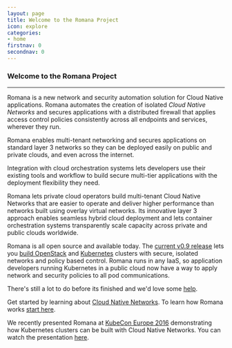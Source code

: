 ```yaml
---
layout: page
title: Welcome to the Romana Project
icon: explore
categories:
- home
firstnav: 0
secondnav: 0
---
```


### Welcome to the Romana Project

---

Romana is a new network and security automation solution for Cloud Native applications. Romana automates the creation of isolated *Cloud Native Networks* and secures applications with a distributed firewall that applies access control policies consistently across all endpoints and services, wherever they run. 

Romana enables multi-tenant networking and secures applications on standard layer 3 networks so they can be deployed easily on public and private clouds, and even across the internet. 

Integration with cloud orchestration systems lets developers use their existing tools and workflow to build secure multi-tier applications with the deployment flexibility they need.

Romana lets private cloud operators build multi-tenant Cloud Native Networks that are easier to operate and deliver higher performance than networks built using overlay virtual networks. Its innovative layer 3 approach enables seamless hybrid cloud deployment and lets container orchestration systems transparently scale capacity across private and public clouds worldwide.

Romana is all open source and available today. The [current v0.9 release](/code/) lets you [build OpenStack](/try_romana/openstack/) and [Kubernetes](/try_romana/kubernetes/) clusters with secure, isolated networks and policy based control. Romana runs in any IaaS, so application developers running Kubernetes in a public cloud now have a way to apply network and security policies to all pod communications. 

There's still a lot to do before its finished and we'd love some [help](/code/).

Get started by learning about [Cloud Native Networks](/cloud/cloud_native_networks/). To learn how Romana works [start here](/how/romana_basics/).

We recently presented Romana at [KubeCon Europe 2016]( https://kubecon.io/) demonstrating how Kubernetes clusters can be built with Cloud Native Networks. You can watch the presentation [here](https://www.youtube.com/watch?v=f-dLKtK6qCs).
